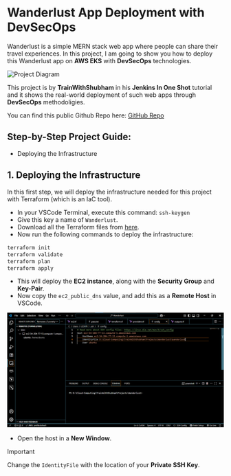 
# Wanderlust App Deployment with DevSecOps

Wanderlust is a simple MERN stack web app where people can share their travel experiences. In this project, I am going to show you how to deploy this Wanderlust app on **AWS EKS** with **DevSecOps** technologies.

![Project Diagram](https://raw.githubusercontent.com/DevMadhup/Wanderlust-Mega-Project/refs/heads/main/Assets/DevSecOps%2BGitOps.gif)

This project is by **TrainWithShubham** in his **Jenkins In One Shot** tutorial and it shows the real-world deployment of such web apps through **DevSecOps** methodoligies. 

You can find this public Github Repo here: [GitHub Repo](https://github.com/LondheShubham153/Wanderlust-Mega-Project.git)

## Step-by-Step Project Guide:

- Deploying the Infrastructure

## 1. Deploying the Infrastructure

In this first step, we will deploy the infrastructure needed for this project with Terraform (which is an IaC tool).

- In your VSCode Terminal, execute this command: ```ssh-keygen```
- Give this key a name of `Wanderlust`.
- Download all the Terraform files from [here](https://github.com/UXHERI/DevOps-Projects/tree/main/DevSecOps-Travel-App/Terraform).
- Now run the following commands to deploy the infrastructure:

```hcl
terraform init
terraform validate
terraform plan
terraform apply
```

- This will deploy the **EC2 instance**, along with the **Security Group** and **Key-Pair**.
- Now copy the `ec2_public_dns` value, and add this as a **Remote Host** in VSCode.

![](https://raw.githubusercontent.com/UXHERI/DevOps-Projects/refs/heads/main/DevSecOps-Travel-App/Images/76.png)

- Open the host in a **New Window**.

> [!IMPORTANT]
> Change the `IdentityFile` with the location of your **Private SSH Key**.


